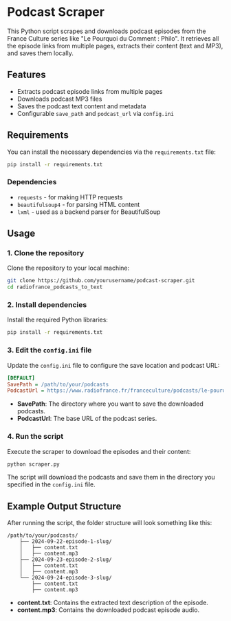 # Podcast Scraper

This Python script scrapes and downloads podcast episodes from the France Culture series like "Le Pourquoi du Comment : Philo". It retrieves all the episode links from multiple pages, extracts their content (text and MP3), and saves them locally.

## Features

- Extracts podcast episode links from multiple pages
- Downloads podcast MP3 files
- Saves the podcast text content and metadata
- Configurable `save_path` and `podcast_url` via `config.ini`

## Requirements

You can install the necessary dependencies via the `requirements.txt` file:

```bash
pip install -r requirements.txt
```

### Dependencies

- `requests` - for making HTTP requests
- `beautifulsoup4` - for parsing HTML content
- `lxml` - used as a backend parser for BeautifulSoup

## Usage

### 1. Clone the repository
Clone the repository to your local machine:
```bash
git clone https://github.com/yourusername/podcast-scraper.git
cd radiofrance_podcasts_to_text
```

### 2. Install dependencies
Install the required Python libraries:
```bash
pip install -r requirements.txt
```

### 3. Edit the `config.ini` file
Update the `config.ini` file to configure the save location and podcast URL:

```ini
[DEFAULT]
SavePath = /path/to/your/podcasts
PodcastUrl = https://www.radiofrance.fr/franceculture/podcasts/le-pourquoi-du-comment-philo
```

- **SavePath**: The directory where you want to save the downloaded podcasts.
- **PodcastUrl**: The base URL of the podcast series.

### 4. Run the script
Execute the scraper to download the episodes and their content:
```bash
python scraper.py
```

The script will download the podcasts and save them in the directory you specified in the `config.ini` file.

## Example Output Structure

After running the script, the folder structure will look something like this:

```
/path/to/your/podcasts/
    ├── 2024-09-22-episode-1-slug/
    │   ├── content.txt
    │   ├── content.mp3
    ├── 2024-09-23-episode-2-slug/
    │   ├── content.txt
    │   ├── content.mp3
    └── 2024-09-24-episode-3-slug/
        ├── content.txt
        ├── content.mp3
```

- **content.txt**: Contains the extracted text description of the episode.
- **content.mp3**: Contains the downloaded podcast episode audio.